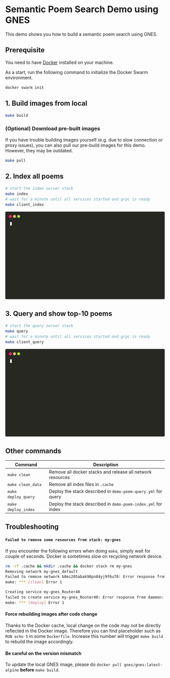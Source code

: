 # Semantic Poem Search Demo using GNES

This demo shows you how to build a semantic poem search using GNES. 

## Prerequisite

You need to have [Docker](https://docs.docker.com/install/) installed on your machine.

As a start, run the following command to initialize the Docker Swarm environment.

```bash
docker swarm init
``` 

## 1. Build images from local

```bash
make build
```

### (Optional) Download pre-built images

If you have trouble building images yourself (e.g. due to slow connection or proxy issues), you can also pull our pre-build images for this demo. However, they may be outdated.   

```bash
make pull
```


## 2. Index all poems

```bash
# start the index server stack
make index
# wait for a minute until all services started and grpc is ready
make client_index
```

<p align="center">
<a href="https://gnes.ai">
<img src=".github/index.svg" alt="index">
</a>
</p>

## 3. Query and show top-10 poems

```bash
# start the query server stack
make query
# wait for a minute until all services started and grpc is ready
make client_query
```
<p align="center">
<a href="https://gnes.ai">
<img src=".github/query.svg" alt="query">
</a>
</p>

## Other commands

| Command | Description |
|---|---|
| `make clean` | Remove all docker stacks and release all network resources |
| `make clean_data` | Remove all index files in `.cache` |
| `make deploy_query` | Deploy the stack described in `demo-poem-query.yml` for query |
| `make deploy_index` | Deploy the stack described in `demo-poem-index.yml` for index |


## Troubleshooting

#### `Failed to remove some resources from stack: my-gnes`

If you encounter the following errors when doing `make`, simply wait for couple of seconds. Docker is sometimes slow on recycling network device.

```bash
rm -rf .cache && mkdir .cache && docker stack rm my-gnes
Removing network my-gnes_default
Failed to remove network b0ei205abak98pn84yj9f6u70: Error response from daemon: network b0ei205abak98pn84yj9f6u70 not foundFailed to remove some resources from stack: my-gnes
make: *** [clean] Error 1
```

```bash
Creating service my-gnes_Router40
failed to create service my-gnes_Router40: Error response from daemon: network my-gnes_default not found
make: *** [deploy] Error 1
```

#### Force rebuilding images after code change

Thanks to the Docker cache, local change on the code may not be directly reflected in the Docker image. Therefore you can find placeholder such as `RUN echo 5` in some `Dockerfile`. Increase this number will trigger `make build` to rebuild the image accordingly.


#### Be careful on the version mismatch

To update the local GNES image, please do `docker pull gnes/gnes:latest-alpine` **before**  `make build`.